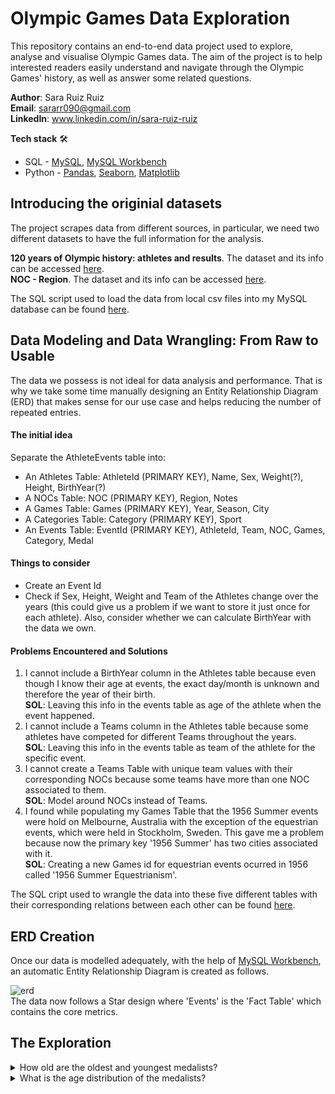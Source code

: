 # Olympic Games Data Exploration 

This repository contains an end-to-end data project used to explore, analyse and visualise Olympic Games data.
The aim of the project is to help interested readers easily understand and navigate through the Olympic Games' history,
as well as answer some related questions.

**Author**: Sara Ruiz Ruiz <br />
**Email**: sararr090@gmail.com <br />
**LinkedIn**: www.linkedin.com/in/sara-ruiz-ruiz  <br />

**Tech stack** 🛠️ 
* SQL - [MySQL](https://www.google.com/url?sa=t&rct=j&q=&esrc=s&source=web&cd=&ved=2ahUKEwijr82z0OiBAxViU6QEHQmBAPwQFnoECAYQAQ&url=https%3A%2F%2Fwww.mysql.com%2F&usg=AOvVaw20c6IrMAtNC1A9NZPsDpWW&opi=89978449), [MySQL Workbench](https://www.mysql.com/products/workbench/)
* Python - [Pandas](https://pandas.pydata.org), [Seaborn](https://seaborn.pydata.org), [Matplotlib](https://matplotlib.org)

## Introducing the originial datasets
The project scrapes data from different sources, in particular, we need two different datasets to have the full information for the analysis.

**120 years of Olympic history: athletes and results**.
The dataset and its info can be accessed [here](https://www.kaggle.com/datasets/heesoo37/120-years-of-olympic-history-athletes-and-results). <br />
**NOC - Region**.
The dataset and its info can be accessed [here](https://github.com/sararuizruiz/Olympic_Games_Data_Exploration/blob/main/csv_raw/noc_regions.csv).

The SQL script used to load the data from local csv files into my MySQL database can be found [here](https://github.com/sararuizruiz/Olympic_Games_Data_Exploration/blob/main/sql_scripts/upload_raw_data.sql).

## Data Modeling and Data Wrangling: From Raw to Usable 

The data we possess is not ideal for data analysis and performance. That is why we take some time manually designing an Entity Relationship Diagram (ERD)
that makes sense for our use case and helps reducing the number of repeated entries.

#### The initial idea
Separate the AthleteEvents table into:
* An Athletes Table: AthleteId (PRIMARY KEY), Name, Sex, Weight(?), Height, BirthYear(?)
* A NOCs Table: NOC (PRIMARY KEY), Region, Notes
* A Games Table: Games (PRIMARY KEY), Year, Season, City
* A Categories Table: Category (PRIMARY KEY), Sport
* An Events Table: EventId (PRIMARY KEY), AthleteId, Team, NOC, Games, Category, Medal

#### Things to consider
* Create an Event Id
* Check if Sex, Height, Weight and Team of the Athletes change over the years 
    (this could give us a problem if we want to store it just once for each athlete).
    Also, consider whether we can calculate BirthYear with the data we own.

#### Problems Encountered and Solutions
1. I cannot include a BirthYear column in the Athletes table because even though I know their 
   age at events, the exact day/month is unknown and therefore the year of their birth. <br />
   **SOL**: Leaving this info in the events table as age of the athlete when the event happened.
2. I cannot include a Teams column in the Athletes table because some athletes have competed for different Teams throughout the years. <br />
    **SOL**: Leaving this info in the events table as team of the athlete for the specific event.
3. I cannot create a Teams Table with unique team values with their corresponding NOCs 
   because some teams have more than one NOC associated to them. <br />
   **SOL**: Model around NOCs instead of Teams.
4. I found while populating my Games Table that the 1956 Summer events were hold
   on Melbourne, Australia with the exception of the equestrian events, which were held in Stockholm, Sweden.
   This gave me a problem because now the primary key '1956 Summer' has two cities associated with it. <br />
   **SOL**: Creating a new Games id for equestrian events ocurred in 1956 called '1956 Summer Equestrianism'.

The SQL cript used to wrangle the data into these five different tables with their corresponding relations between each other can be found [here](https://github.com/sararuizruiz/Olympic_Games_Data_Exploration/blob/main/sql_scripts/data_wrangling.sql).

## ERD Creation

Once our data is modelled adequately, with the help of [MySQL Workbench](https://www.mysql.com/products/workbench/), an automatic Entity Relationship Diagram is created as follows. <br />

![erd](https://github.com/sararuizruiz/Olympic_Games_Data_Exploration/assets/75987848/eb73a6d4-5d28-4bf8-8b69-be63f27f6627)
<br />
The data now follows a Star design where 'Events' is the 'Fact Table' which contains the core metrics.


## The Exploration
<details>
    <summary> How old are the oldest and youngest medalists? </summary>
    <br /> 73 and 10 years old.
</details>

<details>
    <summary> What is the age distribution of the medalists? </summary>
    <br/>
    <p align="center"> <img width="600" alt="Screenshot 2023-10-18 at 17 12 11" src="https://github.com/sararuizruiz/EDA_Olympic_Games/assets/75987848/0bce4bd7-dd74-4bd3-995f-d19f37179d76"> <p/>
</details>



